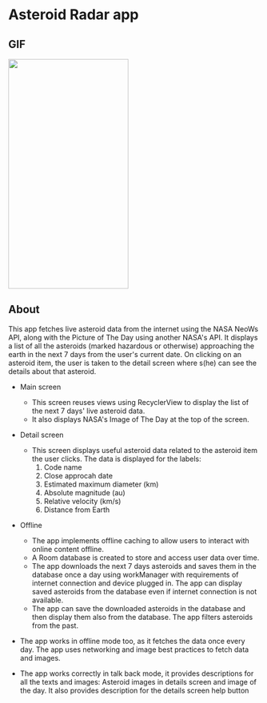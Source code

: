 # Asteroid Radar app

## GIF
<img src="https://user-images.githubusercontent.com/43718257/121768273-147bb680-cb7b-11eb-8098-2746d5743069.gif" width=240 height=460>

## About

This app fetches live asteroid data from the internet using the NASA NeoWs API, along with the Picture of The Day using another NASA's API. It displays a list of all the asteroids  (marked hazardous or otherwise) approaching the earth in the next 7 days from the user's current date. On clicking on an asteroid item, the user is taken to the detail screen where s(he) can see the details about that asteroid.

* Main screen
  - This screen reuses views using RecyclerView to display the list of the next 7 days' live asteroid data.
  - It also displays NASA's Image of The Day at the top of the screen.

* Detail screen
  - This screen displays useful asteroid data related to the asteroid item the user clicks. The data is displayed for the labels:
    1. Code name
    2. Close approcah date
    3. Estimated maximum diameter (km)
    4. Absolute magnitude (au)
    5. Relative velocity (km/s)
    6. Distance from Earth

* Offline
  - The app implements offline caching to allow users to interact with online content offline.
  - A Room database is created to store and access user data over time.
  - The app downloads the next 7 days asteroids and saves them in the database once a day using workManager with requirements of internet connection and device plugged in. The app can display saved asteroids from the database even if internet connection is not available.
  - The app can save the downloaded asteroids in the database and then display them also from the database. The app filters asteroids from the past.

* The app works in offline mode too, as it fetches the data once every day. The app uses networking and image best practices to fetch data and images.

* The app works correctly in talk back mode, it provides descriptions for all the texts and images: Asteroid images in details screen and image of the day. It also provides description for the details screen help button
 
